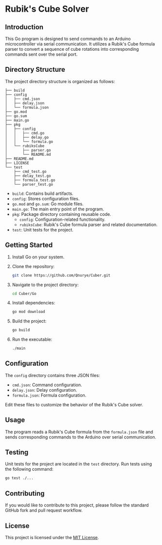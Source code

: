 # Rubik's Cube Solver

## Introduction

This Go program is designed to send commands to an Arduino microcontroller via serial communication.
It utilizes a
Rubik's Cube formula parser to convert a sequence of cube rotations into corresponding commands sent over the serial
port.

## Directory Structure

The project directory structure is organized as follows:

```plaintext
├── build
├── config
│   ├── cmd.json
│   ├── delay.json
│   └── formula.json
├── go.mod
├── go.sum
├── main.go
├── pkg
│   ├── config
│   │   ├── cmd.go
│   │   ├── delay.go
│   │   └── formula.go
│   └── rubiksCube
│       ├── parser.go
│       └── README.md
├── README.md
├── LICENSE
└── test
    ├── cmd_test.go
    ├── delay_test.go
    ├── formula_test.go
    └── parser_test.go
```

- `build`: Contains build artifacts.
- `config`: Stores configuration files.
- `go.mod` and `go.sum`: Go module files.
- `main.go`: The main entry point of the program.
- `pkg`: Package directory containing reusable code.
    - `config`: Configuration-related functionality.
    - `rubiksCube`: Rubik's Cube formula parser and related documentation.
- `test`: Unit tests for the project.

## Getting Started

1. Install Go on your system.
2. Clone the repository:

   ```bash
   git clone https://github.com/Qnurye/Cuber.git
   ```

3. Navigate to the project directory:

   ```bash
   cd Cuber/Go
   ```

4. Install dependencies:

   ```bash
   go mod download
   ```

5. Build the project:

   ```bash
   go build
   ```

6. Run the executable:

   ```bash
   ./main
   ```

## Configuration

The `config` directory contains three JSON files:

- `cmd.json`: Command configuration.
- `delay.json`: Delay configuration.
- `formula.json`: Formula configuration.

Edit these files to customize the behavior of the Rubik's Cube solver.

## Usage

The program reads a Rubik's Cube formula from the `formula.json` file and sends corresponding commands to the Arduino
over serial communication.

## Testing

Unit tests for the project are located in the `test` directory. Run tests using the following command:

```bash
go test ./...
```

## Contributing

If you would like to contribute to this project, please follow the standard GitHub fork and pull request workflow.

## License

This project is licensed under the [MIT License](LICENSE).
